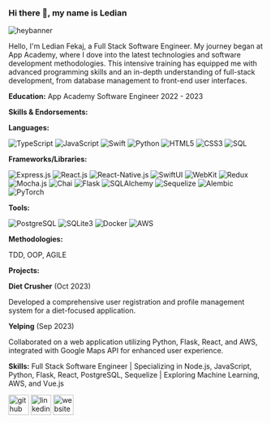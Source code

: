 ### Hi there 👋, my name is Ledian
                                    
 ![heybanner](https://github.com/stroud91/stroud91/assets/119982061/d5ad5e43-605e-4438-b547-687ee9c4219b)

Hello, I'm Ledian Fekaj, a Full Stack Software Engineer. My journey began at App Academy, where I dove into the latest technologies and software development methodologies. This intensive training has equipped me with advanced programming skills and an in-depth understanding of full-stack development, from database management to front-end user interfaces.

**Education:**
App Academy Software Engineer 2022 - 2023

**Skills & Endorsements:**

**Languages:**

![TypeScript](https://img.shields.io/badge/TypeScript-007ACC?style=for-the-badge&logo=typescript&logoColor=white)
![JavaScript](https://img.shields.io/badge/JavaScript-F7DF1E?style=for-the-badge&logo=javascript&logoColor=black)
![Swift](https://img.shields.io/badge/Swift-FA7343?style=for-the-badge&logo=swift&logoColor=white)
![Python](https://img.shields.io/badge/Python-3776AB?style=for-the-badge&logo=python&logoColor=white)
![HTML5](https://img.shields.io/badge/HTML5-E34F26?style=for-the-badge&logo=html5&logoColor=white)
![CSS3](https://img.shields.io/badge/CSS3-1572B6?style=for-the-badge&logo=css3&logoColor=white)
![SQL](https://img.shields.io/badge/SQL-4479A1?style=for-the-badge&logo=sql&logoColor=white)

**Frameworks/Libraries:**

![Express.js](https://img.shields.io/badge/Express.js-404D59?style=for-the-badge)
![React.js](https://img.shields.io/badge/React.js-61DAFB?style=for-the-badge&logo=react&logoColor=black)
![React-Native.js](https://img.shields.io/badge/React_Native-20232A?style=for-the-badge&logo=react&logoColor=61DAFB)
![SwiftUI](https://img.shields.io/badge/SwiftUI-FA7343?style=for-the-badge&logo=swift&logoColor=white)
![WebKit](https://img.shields.io/badge/WebKit-007ACC?style=for-the-badge&logo=webkit&logoColor=white)
![Redux](https://img.shields.io/badge/Redux-764ABC?style=for-the-badge&logo=redux&logoColor=white)
![Mocha.js](https://img.shields.io/badge/Mocha.js-8D6748?style=for-the-badge&logo=mocha&logoColor=white)
![Chai](https://img.shields.io/badge/Chai-A30701?style=for-the-badge&logo=chai&logoColor=white)
![Flask](https://img.shields.io/badge/Flask-000000?style=for-the-badge&logo=flask&logoColor=white)
![SQLAlchemy](https://img.shields.io/badge/SQLAlchemy-42667A?style=for-the-badge&logo=sqlalchemy&logoColor=white)
![Sequelize](https://img.shields.io/badge/Sequelize-52B0E7?style=for-the-badge&logo=sequelize&logoColor=white)
![Alembic](https://img.shields.io/badge/Alembic-FF5733?style=for-the-badge&logo=alembic&logoColor=white)
![PyTorch](https://img.shields.io/badge/PyTorch-EE4C2C?style=for-the-badge&logo=pytorch&logoColor=white)

**Tools:**

![PostgreSQL](https://img.shields.io/badge/PostgreSQL-336791?style=for-the-badge&logo=postgresql&logoColor=white)
![SQLite3](https://img.shields.io/badge/SQLite-003B57?style=for-the-badge&logo=sqlite&logoColor=white)
![Docker](https://img.shields.io/badge/Docker-2496ED?style=for-the-badge&logo=docker&logoColor=white)
![AWS](https://img.shields.io/badge/AWS-232F3E?style=for-the-badge&logo=amazon-aws&logoColor=white)

**Methodologies:**

TDD, OOP, AGILE

**Projects:**

**Diet Crusher** (Oct 2023)

Developed a comprehensive user registration and profile management system for a diet-focused application.

**Yelping** (Sep 2023)

Collaborated on a web application utilizing Python, Flask, React, and AWS, integrated with Google Maps API for enhanced user experience.

**Skills:**
Full Stack Software Engineer | Specializing in Node.js, JavaScript, Python, Flask, React, PostgreSQL, Sequelize | Exploring Machine Learning, AWS, and Vue.js

[<img src='https://cdn.jsdelivr.net/npm/simple-icons@3.0.1/icons/github.svg' alt='github' height='40'>](https://github.com/stroud91)  [<img src='https://cdn.jsdelivr.net/npm/simple-icons@3.0.1/icons/linkedin.svg' alt='linkedin' height='40'>](https://www.linkedin.com/in/https://www.linkedin.com/in/ledian-f-47b586143//)  [<img src='https://cdn.jsdelivr.net/npm/simple-icons@3.0.1/icons/icloud.svg' alt='website' height='40'>](stroud91.github.io)  
